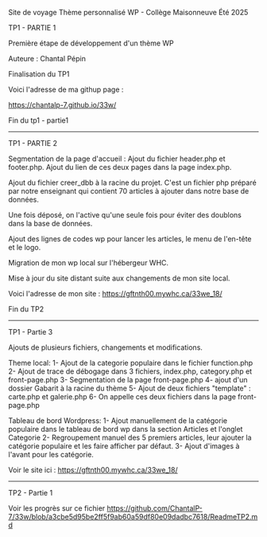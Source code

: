 Site de voyage Thème personnalisé WP - Collège Maisonneuve Été 2025

TP1 - PARTIE 1

Première étape de développement d'un thème WP

Auteure : Chantal Pépin

Finalisation du TP1

Voici l'adresse de ma githup page :

https://chantalp-7.github.io/33w/

Fin du tp1 - partie1

---

TP1 - PARTIE 2

Segmentation de la page d'accueil : Ajout du fichier header.php et footer.php. Ajout du lien de ces deux pages dans la page index.php.

Ajout du fichier creer_dbb à la racine du projet. C'est un fichier php préparé par notre enseignant qui contient 70 articles à ajouter dans notre base de données.

Une fois déposé, on l'active qu'une seule fois pour éviter des doublons dans la base de données.

Ajout des lignes de codes wp pour lancer les articles, le menu de l'en-tête et le logo.

Migration de mon wp local sur l'hébergeur WHC.

Mise à jour du site distant suite aux changements de mon site local.

Voici l'adresse de mon site : https://gftnth00.mywhc.ca/33we_18/

Fin du TP2

---

TP1 - Partie 3

Ajouts de plusieurs fichiers, changements et modifications.

Theme local:
1- Ajout de la categorie populaire dans le fichier function.php
2- Ajout de trace de débogage dans 3 fichiers, index.php, category.php et front-page.php
3- Segmentation de la page front-page.php
4- ajout d'un dossier Gabarit à la racine du thème
5- Ajout de deux fichiers "template" : carte.php et galerie.php
6- On appelle ces deux fichiers dans la page front-page.php

Tableau de bord Wordpress:
1- Ajout manuellement de la catégorie populaire dans le tableau de bord wp dans la section Articles et l'onglet Categorie
2- Regroupement manuel des 5 premiers articles, leur ajouter la catégorie populaire et les faire afficher par défaut.
3- Ajout d'images à l'avant pour les catégorie.

Voir le site ici : https://gftnth00.mywhc.ca/33we_18/

---

TP2 - Partie 1

Voir les progrès sur ce fichier
https://github.com/ChantalP-7/33w/blob/a3cbe5d95be2ff5f9ab60a59df80e09dadbc7618/ReadmeTP2.md

